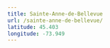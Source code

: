 ```yaml
---
title: Sainte-Anne-de-Bellevue
url: /sainte-anne-de-bellevue/
latitude: 45.403
longitude: -73.949
---
```

